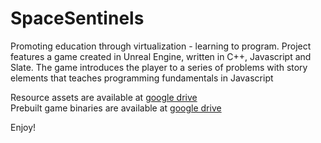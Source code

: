 # SpaceSentinels
Promoting education through virtualization - learning to program. Project features a game created in Unreal Engine, written in C++, Javascript and Slate. The game introduces the player to a series of problems with story elements that teaches programming fundamentals in Javascript

Resource assets are available at [google drive](https://drive.google.com/file/d/156HsVByul0zSUHdezhu1BiTa_9MLHn-w/view?usp=sharing)  
Prebuilt game binaries are available at [google drive](https://drive.google.com/open?id=0B3t2Ij3d9q53dU9pTFhwOVEtb3c)

Enjoy!
